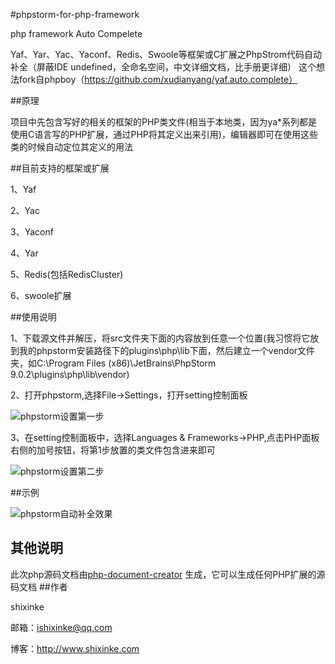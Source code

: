 #phpstorm-for-php-framework

php framework Auto Compelete

Yaf、Yar、Yac、Yaconf、Redis、Swoole等框架或C扩展之PhpStrom代码自动补全（屏蔽IDE undefined，全命名空间，中文详细文档，比手册更详细）
这个想法fork自phpboy（https://github.com/xudianyang/yaf.auto.complete）

##原理

项目中先包含写好的相关的框架的PHP类文件(相当于本地类，因为ya*系列都是使用C语言写的PHP扩展，通过PHP将其定义出来引用)，编辑器即可在使用这些类的时候自动定位其定义的用法

##目前支持的框架或扩展

1、Yaf

2、Yac

3、Yaconf

4、Yar

5、Redis(包括RedisCluster)

6、swoole扩展

##使用说明

1、下载源文件并解压，将src文件夹下面的内容放到任意一个位置(我习惯将它放到我的phpstorm安装路径下的plugins\php\lib下面，然后建立一个vendor文件夹，如C:\Program Files (x86)\JetBrains\PhpStorm 9.0.2\plugins\php\lib\vendor)

2、打开phpstorm,选择File->Settings，打开setting控制面板

![phpstorm设置第一步](https://github.com/shixinke/phpstorm-for-php-framework/blob/master/static/images/step1.png)


3、在setting控制面板中，选择Languages & Frameworks->PHP,点击PHP面板右侧的加号按钮，将第1步放置的类文件包含进来即可

![phpstorm设置第二步](https://github.com/shixinke/phpstorm-for-php-framework/blob/master/static/images/step2.png)


##示例

![phpstorm自动补全效果](https://github.com/shixinke/phpstorm-for-php-framework/blob/master/static/images/yaf.auto.complete.png)

## 其他说明

此次php源码文档由[php-document-creator](http://github.com/shixinke/php-document-creator) 生成，它可以生成任何PHP扩展的源码文档
##作者

shixinke

邮箱：<ishixinke@qq.com>

博客：<http://www.shixinke.com>
